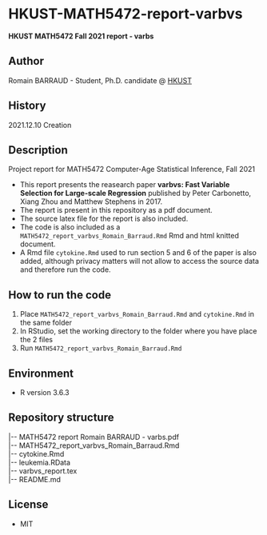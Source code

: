 # HKUST-MATH5472-report-varbvs

**HKUST MATH5472 Fall 2021 report - varbs**

## **Author**

Romain BARRAUD - Student, Ph.D. candidate @ [HKUST](https://hkust.edu.hk/)</br>

## **History**

2021.12.10 Creation</br>

## **Description**

Project report for MATH5472 Computer-Age Statistical Inference, Fall 2021

- This report presents the reasearch paper **varbvs: Fast Variable Selection for Large-scale Regression** published by Peter Carbonetto, Xiang Zhou and Matthew Stephens in 2017.
- The report is present in this repository as a pdf document.
- The source latex file for the report is also included.
- The code is also included as a `MATH5472_report_varbvs_Romain_Barraud.Rmd` Rmd and html knitted document.
- A Rmd file `cytokine.Rmd` used to run section 5 and 6 of the paper is also added, although privacy matters will not allow to access the source data and therefore run the code.

## **How to run the code**
1. Place `MATH5472_report_varbvs_Romain_Barraud.Rmd` and `cytokine.Rmd` in the same folder
2. In RStudio, set the working directory to the folder where you have place the 2 files
3. Run `MATH5472_report_varbvs_Romain_Barraud.Rmd`

## **Environment**

- R version 3.6.3

## **Repository structure**

|-- MATH5472 report Romain BARRAUD - varbs.pdf  
|-- MATH5472_report_varbvs_Romain_Barraud.Rmd  
|-- cytokine.Rmd  
|-- leukemia.RData  
|-- varbvs_report.tex  
|-- README.md  

## License

 - MIT


